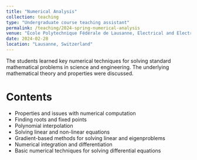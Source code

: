 ```yaml
---
title: "Numerical Analysis"
collection: teaching
type: "Undergraduate course teaching assistant"
permalink: /teaching/2024-spring-numerical-analysis
venue: "École Polytechnique Fédérale de Lausanne, Electrical and Electronics Engineering"
date: 2024-02-28
location: "Lausanne, Switzerland"
---
```


The students learned key numerical techniques for solving standard mathematical problems in science and engineering. The underlying mathematical theory and properties were discussed.

Contents
======
- Properties and issues with numerical computation
- Finding roots and fixed points
- Polynomial interpolation
- Solving linear and non-linear equations
- Gradient-based methods for solving linear and eigenproblems
- Numerical integration and differentiation
- Basic numerical techniques for solving differential equations